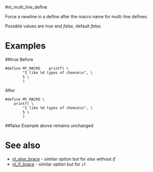 #nl_multi_line_define

Force a newline in a define after the macro name for multi-line defines.


Possible values are _true_ and  _false_, default _false_.

# Examples

##true
Before
```
#define MY_MACRO    printf( \
		"I like %d types of cheese\n", \
		5 \
		)
```

After
```
#define MY_MACRO \
	printf( \
		"I like %d types of cheese\n", \
		5 \
		)
```
##false
Example above remains unchanged


# See also

* [nl_else_brace](nl_else_brace.md) - similar option but for _else_ without  _if_
* [nl_if_brace](nl_if_brace.md) - similar option but for `if`
